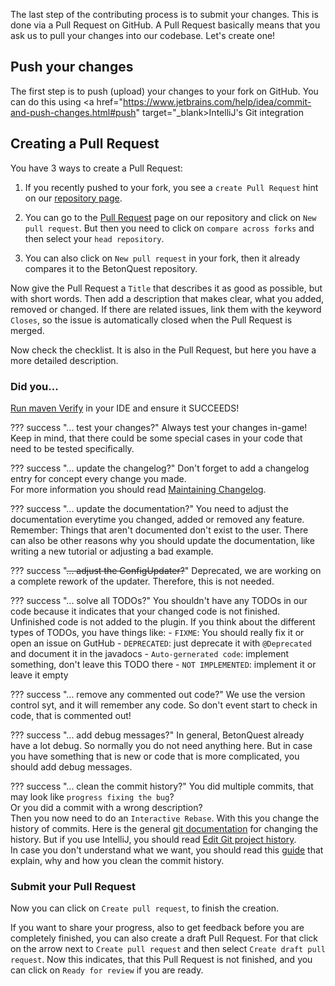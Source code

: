 The last step of the contributing process is to submit your changes. This is done via a Pull Request on GitHub. 
A Pull Request basically means that you ask us to pull your changes into our codebase. Let's create one!

## Push your changes
The first step is to push (upload) your changes to your fork on GitHub.
You can do this using
<a href="https://www.jetbrains.com/help/idea/commit-and-push-changes.html#push" target="_blank>IntelliJ's Git integration</a>


## Creating a Pull Request
You have 3 ways to create a Pull Request:

1. If you recently pushed to your fork, you see a `create Pull Request` hint on our
   [repository page](https://github.com/BetonQuest/BetonQuest).

2. You can go to the [Pull Request](https://github.com/BetonQuest/BetonQuest/pulls) page on our repository and click on
   `New pull request`. But then you need to click on `compare across forks` and then select your `head repository`.

3. You can also click on `New pull request` in your fork, then it already compares it to the BetonQuest repository.

Now give the Pull Request a `Title` that describes it as good as possible, but with short words.
Then add a description that makes clear, what you added, removed or changed.
If there are related issues, link them with the keyword `Closes`,
so the issue is automatically closed when the Pull Request is merged.

Now check the checklist. It is also in the Pull Request, but here you have a more detailed description.

### Did you...
[Run maven Verify](Code/Checking-Requirements.md) in your IDE and ensure it SUCCEEDS!

??? success "... test your changes?"
    Always test your changes in-game! Keep in mind, that there could be some special cases in your code that need to be
    tested specifically.

??? success "... update the changelog?"
    Don't forget to add a changelog entry for concept every change you made.  
    For more information you should read [Maintaining Changelog](Maintaining-Changelog.md).
    
??? success "... update the documentation?"
    You need to adjust the documentation everytime you changed, added or removed any feature. Remember: Things that 
    aren't documented don't exist to the user. There can also be other reasons why you should update the documentation,
    like writing a new tutorial or adjusting a bad example.

??? success "~~... adjust the ConfigUpdater?~~"
    Deprecated, we are working on a complete rework of the updater. Therefore, this is not needed.

??? success "... solve all TODOs?"
    You shouldn't have any TODOs in our code because it indicates that your changed code is not finished. Unfinished
    code is not added to the plugin.
    If you think about the different types of TODOs, you have things like:
    - `FIXME`: You should really fix it or open an issue on GutHub
    - `DEPRECATED`: just deprecate it with `@Deprecated` and document it in the javadocs
    - `Auto-gernerated code`: implement something, don't leave this TODO there
    - `NOT IMPLEMENTED`: implement it or leave it empty

??? success "... remove any commented out code?"
    We use the version control syt, and it will remember any code.
    So don't event start to check in code, that is commented out!

??? success "... add debug messages?"
    In general, BetonQuest already have a lot debug. So normally you do not need anything here.
    But in case you have something that is new or code that is more complicated, you should add debug messages.

??? success "... clean the commit history?"
    You did multiple commits, that may look like `progress fixing the bug`?  
    Or you did a commit with a wrong description?  
    Then you now need to do an `Interactive Rebase`. With this you change the history of commits. Here is the general
    <a href="https://git-scm.com/book/en/v2/Git-Tools-Rewriting-History" target="_blank">git documentation</a>
    for changing the history. But if you use IntelliJ, you should read
    [Edit Git project history](https://www.jetbrains.com/help/idea/edit-project-history.html).  
    In case you don't understand what we want, you should read this
    <a href="https://medium.com/@catalinaturlea/clean-git-history-a-step-by-step-guide-eefc0ad8696d" target="_blank">guide</a>
    that explain, why and how you clean the commit history.

### Submit your Pull Request
Now you can click on `Create pull request`, to finish the creation. 

If you want to share your progress, also to get feedback before you are completely finished,
you can also create a draft Pull Request.
For that click on the arrow next to `Create pull request` and then select `Create draft pull request`.
Now this indicates, that this Pull Request is not finished, and you can click on `Ready for review` if you are ready.
